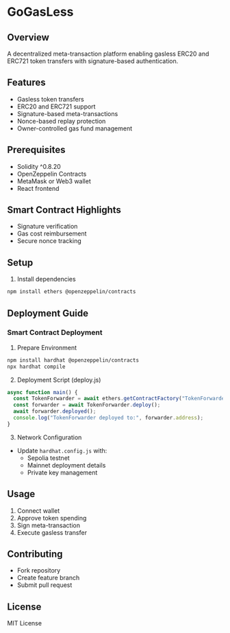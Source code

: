# GoGasLess

## Overview
A decentralized meta-transaction platform enabling gasless ERC20 and ERC721 token transfers with signature-based authentication.

## Features
- Gasless token transfers
- ERC20 and ERC721 support
- Signature-based meta-transactions
- Nonce-based replay protection
- Owner-controlled gas fund management

## Prerequisites
- Solidity ^0.8.20
- OpenZeppelin Contracts
- MetaMask or Web3 wallet
- React frontend

## Smart Contract Highlights
- Signature verification
- Gas cost reimbursement
- Secure nonce tracking

## Setup
1. Install dependencies
```bash
npm install ethers @openzeppelin/contracts
```


## Deployment Guide

### Smart Contract Deployment
1. Prepare Environment
```bash
npm install hardhat @openzeppelin/contracts
npx hardhat compile
```

2. Deployment Script (deploy.js)
```javascript
async function main() {
  const TokenForwarder = await ethers.getContractFactory("TokenForwarder");
  const forwarder = await TokenForwarder.deploy();
  await forwarder.deployed();
  console.log("TokenForwarder deployed to:", forwarder.address);
}
```

3. Network Configuration
- Update `hardhat.config.js` with:
  - Sepolia testnet
  - Mainnet deployment details
  - Private key management

## Usage
1. Connect wallet
2. Approve token spending
3. Sign meta-transaction
4. Execute gasless transfer

## Contributing
- Fork repository
- Create feature branch
- Submit pull request

## License
MIT License



